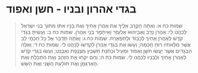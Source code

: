 # בגדי אהרון ובניו - חשן ואפוד

> שמות כח א: וְאַתָּה הַקְרֵב אֵלֶיךָ אֶת אַהֲרֹן אָחִיךָ וְאֶת בָּנָיו אִתּוֹ מִתּוֹךְ בְּנֵי יִשְׂרָאֵל לְכַהֲנוֹ לִי:  אַהֲרֹן נָדָב וַאֲבִיהוּא אֶלְעָזָר וְאִיתָמָר בְּנֵי אַהֲרֹן.
> שמות כח ב: וְעָשִׂיתָ בִגְדֵי קֹדֶשׁ לְאַהֲרֹן אָחִיךָ לְכָבוֹד וּלְתִפְאָרֶת.
> שמות כח ג: וְאַתָּה תְּדַבֵּר אֶל כָּל חַכְמֵי לֵב אֲשֶׁר מִלֵּאתִיו רוּחַ חָכְמָה; וְעָשׂוּ אֶת בִּגְדֵי אַהֲרֹן לְקַדְּשׁוֹ לְכַהֲנוֹ לִי.
> שמות כח ד: וְאֵלֶּה הַבְּגָדִים אֲשֶׁר יַעֲשׂוּ חֹשֶׁן וְאֵפוֹד וּמְעִיל וּכְתֹנֶת תַּשְׁבֵּץ מִצְנֶפֶת וְאַבְנֵט; וְעָשׂוּ בִגְדֵי קֹדֶשׁ לְאַהֲרֹן אָחִיךָ וּלְבָנָיו לְכַהֲנוֹ לִי.
> שמות כח ה: וְהֵם יִקְחוּ אֶת הַזָּהָב וְאֶת הַתְּכֵלֶת וְאֶת הָאַרְגָּמָן וְאֶת תּוֹלַעַת הַשָּׁנִי וְאֶת הַשֵּׁשׁ. 
 

